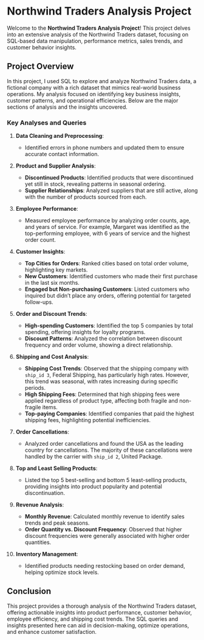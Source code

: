# Northwind Traders Analysis Project

Welcome to the **Northwind Traders Analysis Project**! This project delves into an extensive analysis of the Northwind Traders dataset, focusing on SQL-based data manipulation, performance metrics, sales trends, and customer behavior insights.

## Project Overview

In this project, I used SQL to explore and analyze Northwind Traders data, a fictional company with a rich dataset that mimics real-world business operations. My analysis focused on identifying key business insights, customer patterns, and operational efficiencies. Below are the major sections of analysis and the insights uncovered.

### Key Analyses and Queries

1. **Data Cleaning and Preprocessing**:
   - Identified errors in phone numbers and updated them to ensure accurate contact information.

2. **Product and Supplier Analysis**:
   - **Discontinued Products**: Identified products that were discontinued yet still in stock, revealing patterns in seasonal ordering.
   - **Supplier Relationships**: Analyzed suppliers that are still active, along with the number of products sourced from each.

3. **Employee Performance**:
   - Measured employee performance by analyzing order counts, age, and years of service. For example, Margaret was identified as the top-performing employee, with 6 years of service and the highest order count.

4. **Customer Insights**:
   - **Top Cities for Orders**: Ranked cities based on total order volume, highlighting key markets.
   - **New Customers**: Identified customers who made their first purchase in the last six months.
   - **Engaged but Non-purchasing Customers**: Listed customers who inquired but didn’t place any orders, offering potential for targeted follow-ups.

5. **Order and Discount Trends**:
   - **High-spending Customers**: Identified the top 5 companies by total spending, offering insights for loyalty programs.
   - **Discount Patterns**: Analyzed the correlation between discount frequency and order volume, showing a direct relationship.

6. **Shipping and Cost Analysis**:
   - **Shipping Cost Trends**: Observed that the shipping company with `ship_id 3`, Federal Shipping, has particularly high rates. However, this trend was seasonal, with rates increasing during specific periods.
   - **High Shipping Fees**: Determined that high shipping fees were applied regardless of product type, affecting both fragile and non-fragile items.
   - **Top-paying Companies**: Identified companies that paid the highest shipping fees, highlighting potential inefficiencies.

7. **Order Cancellations**:
   - Analyzed order cancellations and found the USA as the leading country for cancellations. The majority of these cancellations were handled by the carrier with `ship_id 2`, United Package.

8. **Top and Least Selling Products**:
   - Listed the top 5 best-selling and bottom 5 least-selling products, providing insights into product popularity and potential discontinuation.

9. **Revenue Analysis**:
   - **Monthly Revenue**: Calculated monthly revenue to identify sales trends and peak seasons.
   - **Order Quantity vs. Discount Frequency**: Observed that higher discount frequencies were generally associated with higher order quantities.

10. **Inventory Management**:
    - Identified products needing restocking based on order demand, helping optimize stock levels.

## Conclusion

This project provides a thorough analysis of the Northwind Traders dataset, offering actionable insights into product performance, customer behavior, employee efficiency, and shipping cost trends. The SQL queries and insights presented here can aid in decision-making, optimize operations, and enhance customer satisfaction.


